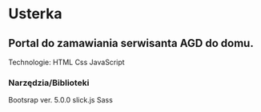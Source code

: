 # Usterka
## Portal do zamawiania serwisanta AGD do domu.
Technologie:
HTML
Css
JavaScript

### Narzędzia/Biblioteki
Bootsrap ver. 5.0.0
slick.js
Sass
